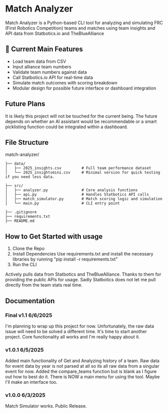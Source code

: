 # Match Analyzer

Match Analyzer is a Python-based CLI tool for analyzing and simulating FRC (First Robotics Competition) teams and matches using team insights and API data from Statbotics.io and TheBlueAlliance

## 🔧 Current Main Features

- Load team data from CSV
- Input alliance team numbers
- Validate team numbers against data
- Call Statbotics.io API for real-time data
- Simulate match outcomes with scoring breakdown
- Modular design for possible future interface or dashboard integration

## Future Plans
It is likely this project will not be touched for the current being. The future depends on whether an AI assistant would be recommendable or a smart picklisting function could be integrated within a dashboard.

## File Structure
match-analyzer/
```
├── data/
│   ├── 2025_insights.csv         # Full team performance dataset
│   └── 2025_insightsmini.csv     # Minimal version for quick testing if you need less data.

├── src/
│   ├── analyzer.py               # Core analysis functions
│   ├── api.py                    # Handles Statbotics API calls
│   ├── match_simulator.py        # Match scoring logic and simulation
│   └── main.py                   # CLI entry point

├── .gitignore
├── requirements.txt
├── README.md
```


## How to Get Started with usage
1. Clone the Repo
2. Install Dependencies
    Use requirements.txt and install the necessary libraries by running
    "pip install -r requirements.txt"
3. Run the CLI

Actively pulls data from Statbotics and TheBlueAlliance. Thanks to them for providing the public APIs for usage. Sadly Statbotics does not let me pull directly from the team stats real time.

## Documentation
### Final v1.1 6/6/2025
I'm planning to wrap up this project for now. Unfortunately, the raw data issue will need to be solved a different time. It's time to start another project. Core functionality all works and I'm really happy about it.


### v1.0.1 6/5/2025
Added main functionality of Get and Analyzing history of a team. Raw data for event data by year is not parsed at all so its all raw data from a singular event for now. Added the compare_teams function but is blank as I figure out how to best do it. There is NOW a main menu for using the tool. Maybe I'll make an interface too.


### v1.0.0 6/3/2025
Match Simulator works. Public Release.
